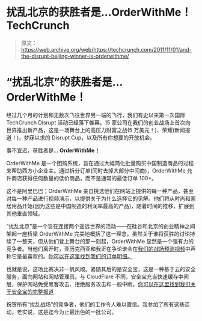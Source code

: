 # 扰乱北京的获胜者是...OrderWithMe！TechCrunch

> 原文：<https://web.archive.org/web/https://techcrunch.com/2011/11/01/and-the-disrupt-beijing-winner-is-orderwithme/>

# “扰乱北京”的获胜者是… OrderWithMe！

经过几个月的计划和无数次飞往世界另一端的飞行，我们有史以来第一次国际 TechCrunch Disrupt 活动已经落下帷幕。15 家公司在我们的创业战场上首次向世界推出新产品，这是一场舞台上的高压力财富之战(5 万美元！)、荣耀(新闻报道！)，梦寐以求的 Disrupt Cup，以及所有你想要的开放机会。

事不宜迟，获胜者是… **OrderWithMe！**

OrderWithMe 是一个团购系统，旨在通过大幅简化批量购买中国制造商品的过程来帮助西方小企业主。通过拆分订单(同时去掉大部分中间商)，OrderWithMe 允许商店获得任何数量的低价商品，而不是通常的最低订单 100+。

这不是阿里巴巴；OrderWithMe 亲自挑选他们在网站上提供的每一种产品，甚至对每一种产品进行视频演示，以提供关于为什么选择它的见解。他们将从时尚和家居用品开始(因为这些是中国制造的利润率最高的产品)，随着时间的推移，扩展到其他垂直领域。

“扰乱北京”是一个旨在连接两个遥远世界的活动——在硅谷和北京的创业精神之间架起一座桥梁 OrderWithMe 完美地概括了这一理念。虽然关于谁将获胜的讨论持续了一整天，但从他们登上舞台的那一刻起，OrderWithMe 显然是一个强有力的竞争者。当他们离开时，亚历克西亚和我正在争论谁会在[我们的战场预测视频](https://web.archive.org/web/20230203063104/https://techcrunch.com/2011/10/31/who-will-win-the-techcrunch-disrupt-beijing-startup-battlefield/)中声称它是最喜欢的。[你可以在这里找到我们的订单明细。](https://web.archive.org/web/20230203063104/https://techcrunch.com/2011/10/31/orderwithme-offers-wholesale-group-buying-for-small-businesses/)

也就是说，这场比赛决非一帆风顺。紧随其后的是安全宝，这是一种基于云的安全服务，面向网站和网站管理员。与 CloudFlare 不同，安全宝充当快速缓存中间层，保护网站免受黑客攻击、拒绝服务攻击和一般中断。[你可以在这里找到我们关于安全宝的完整报道](https://web.archive.org/web/20230203063104/https://techcrunch.com/2011/10/31/anquanbao-makes-the-internet-safer-faster-and-more-intelligent/)

祝贺所有“扰乱战场”的竞争者，他们的工作令人难以置信。我参加了所有这些活动，老实说，这是迄今为止最出色的一批公司。